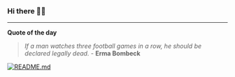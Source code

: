 ### Hi there 👋🏻


---

**Quote of the day**

> *If a man watches three football games in a row, he should be declared legally dead.* - **Erma Bombeck** 

[![README.md](https://github.com/marcolovazzano/marcolovazzano/actions/workflows/readme.yml/badge.svg?branch=main)](https://github.com/marcolovazzano/marcolovazzano/actions/workflows/readme.yml)
